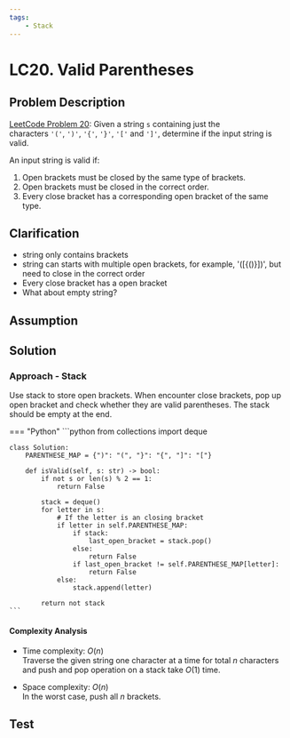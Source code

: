 ```yaml
---
tags:
    - Stack
---
```


# LC20. Valid Parentheses

## Problem Description

[LeetCode Problem 20](https://leetcode.com/problems/valid-parentheses/): Given a string `s` containing just the characters `'('`, `')'`, `'{'`, `'}'`, `'['` and `']'`, determine if the input string is valid.

An input string is valid if:

1. Open brackets must be closed by the same type of brackets.
2. Open brackets must be closed in the correct order.
3. Every close bracket has a corresponding open bracket of the same type.

## Clarification

- string only contains brackets
- string can starts with multiple open brackets, for example, '([{()}])', but need to close in the correct order
- Every close bracket has a open bracket
- What about empty string?

## Assumption

## Solution

### Approach - Stack

Use stack to store open brackets. When encounter close brackets, pop up open bracket and check whether they are valid parentheses. The stack should be empty at the end.

=== "Python"
    ```python
    from collections import deque

    class Solution:
        PARENTHESE_MAP = {")": "(", "}": "{", "]": "["}

        def isValid(self, s: str) -> bool:
            if not s or len(s) % 2 == 1:
                return False

            stack = deque()
            for letter in s:
                # If the letter is an closing bracket
                if letter in self.PARENTHESE_MAP:
                    if stack:
                        last_open_bracket = stack.pop()
                    else:
                        return False
                    if last_open_bracket != self.PARENTHESE_MAP[letter]:
                        return False
                else:
                    stack.append(letter)

            return not stack
    ```

#### Complexity Analysis

* Time complexity: $O(n)$  
 Traverse the given string one character at a time for total $n$ characters and push and pop operation on a stack take $O(1)$ time.
- Space complexity: $O(n)$  
 In the worst case, push all $n$ brackets.

## Test
